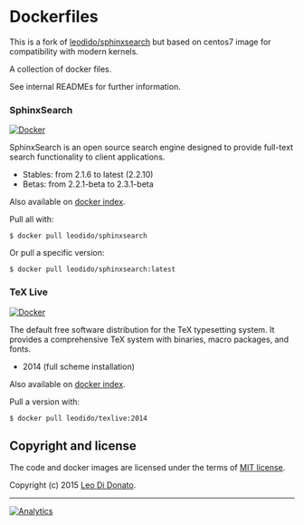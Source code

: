 Dockerfiles
===========

This is a fork of [leodido/sphinxsearch](https://hub.docker.com/r/leodido/sphinxsearch) but based on centos7 image for compatibility with modern kernels.

A collection of docker files.

See internal READMEs for further information.

### SphinxSearch

[![Docker](http://dockeri.co/image/leodido/sphinxsearch)](https://registry.hub.docker.com/u/leodido/sphinxsearch/)

SphinxSearch is an open source search engine designed to provide full-text search functionality to client applications.

- Stables: from 2.1.6 to latest (2.2.10)
- Betas: from 2.2.1-beta to 2.3.1-beta

Also available on [docker index](https://registry.hub.docker.com/u/leodido/sphinxsearch).

Pull all with:

```
$ docker pull leodido/sphinxsearch
```

Or pull a specific version:

```
$ docker pull leodido/sphinxsearch:latest
```

### TeX Live

[![Docker](http://dockeri.co/image/leodido/texlive)](https://registry.hub.docker.com/u/leodido/texlive/)

The default free software distribution for the TeX typesetting system. It provides a comprehensive TeX system with binaries, macro packages, and fonts.

- 2014 (full scheme installation)

Also available on [docker index](https://registry.hub.docker.com/u/leodido/texlive).

Pull a version with:

```
$ docker pull leodido/texlive:2014
```

## Copyright and license

The code and docker images are licensed under the terms of [MIT license](#LICENSE).

Copyright (c) 2015 [Leo Di Donato](http://www.github.com/leodido).

---

[![Analytics](https://ga-beacon.appspot.com/UA-49657176-1/dockerfiles)](https://github.com/igrigorik/ga-beacon)

